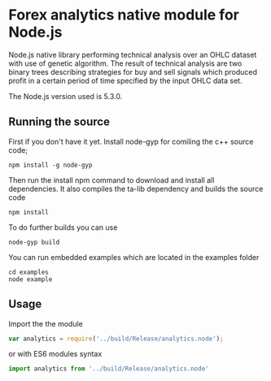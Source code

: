 Forex analytics native module for Node.js
==========

Node.js native library performing technical analysis over an OHLC dataset with use of genetic algorithm. The result of technical analysis are two binary trees describing strategies for buy and sell signals
which produced profit in a certain period of time specified by the input OHLC data set.

The Node.js version used is 5.3.0.

Running the source
---------------

First if you don't have it yet. Install node-gyp for comiling the c++ source code;

```
npm install -g node-gyp
```

Then run the install npm command to download and install all dependencies. It also compiles
the ta-lib dependency and builds the source code

```
npm install
```

To do further builds you can use

```
node-gyp build
```

You can run embedded examples which are located in the examples folder

```
cd examples
node example
```

Usage
---------------

Import the the module

```javascript
var analytics = require('../build/Release/analytics.node');
```

or with ES6 modules syntax

```javascript
import analytics from '../build/Release/analytics.node'
```
